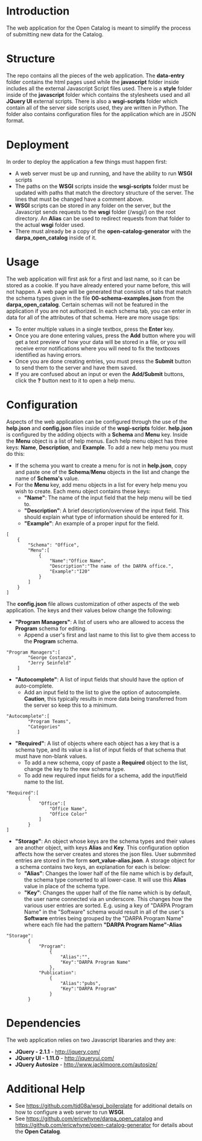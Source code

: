 # Introduction
The web application for the Open Catalog is meant to simplify the process of submitting new data for the Catalog.

# Structure
The repo contains all the pieces of the web application. The **data-entry** folder contains the html pages used while
the **javascript** folder inside includes all the external Javascript Script files used. There is a **style** folder inside of the **javascript**
folder which contains the stylesheets used and all **JQuery UI** external scripts. There is also a **wsgi-scripts** folder which contain all of the server side
scripts used, they are written in Python. The folder also contains configuration files for the application which are in JSON format.

# Deployment
In order to deploy the application a few things must happen first:
* A web server must be up and running, and have the ability to run **WSGI** scripts
* The paths on the **WSGI** scripts inside the **wsgi-scripts** folder must be updated
with paths that match the directory structure of the server. The lines that must be changed have a comment above.
* **WSGI** scripts can be stored in any folder on the server, but the Javascript sends requests to the **wsgi** 
folder (/wsgi/) on the root directory. An **Alias** can be used to redirect requests from that folder to the actual
**wsgi** folder used.
* There must already be a copy of the **open-catalog-generator** with the **darpa_open_catalog** inside of it.

# Usage
The web application will first ask for a first and last name, so it can be stored as a cookie. If you have already
entered your name before, this will not happen. A web page will be generated that consists of tabs that match the 
schema types given in the file **00-schema-examples.json** from the **darpa_open_catalog**. Certain schemas will
not be featured in the application if you are not authorized. In each schema tab, you can enter in data for
all of the attributes of that schema. Here are more usage tips:
* To enter multiple values in a single textbox, press the **Enter** key.
* Once you are done entering values, press the **Add** button where you will get a text preview of how your
data will be stored in a file, or you will receive error notifications where you will need to fix the textboxes
identified as having errors.
* Once you are done creating entries, you must press the **Submit** button to send them to the server and have 
them saved.
* If you are confused about an input or even the **Add/Submit** buttons, click the **?** button next to it
to open a help menu.

# Configuration
Aspects of the web application can be configured through the use of the **help.json** and **config.json** files
inside of the **wsgi-scripts** folder. **help.json** is configured by the adding objects with a **Schema** and **Menu**
key. Inside the **Menu** object is a list of help menus. Each help menu object has three keys: **Name**, **Description**, 
and **Example**. To add a new help menu you must do this:
* If the schema you want to create a menu for is not in **help.json**, copy and paste one of the **Schema**/**Menu** objects
in the list and change the name of **Schema's** value.
* For the **Menu** key, add menu objects in a list for every help menu you wish to create. Each menu object contains these keys:
  * **"Name"**: The name of the input field that the help menu will be tied to.
  * **"Description"**: A brief description/overview of the input field. This should explain what type of information should be entered for it.
  * **"Example"**: An example of a proper input for the field.

```
[
    {
        "Schema": "Office",
        "Menu":[
            {
                "Name":"Office Name",
                "Description":"The name of the DARPA office.",
                "Example":"I20"
            }
        ]
    }
]
```

The **config.json** file allows customization of other aspects of the web application. The keys and their values below change the following:
* **"Program Managers"**: A list of users who are allowed to access the **Program** schema for editing. 
  * Append a user's first and last name to this list to give them access to the **Program** schema.
```
"Program Managers":[
        "George Costanza",
        "Jerry Seinfeld"
    ]
```
* **"Autocomplete"**: A list of input fields that should have the option of auto-complete.
  * Add an input field to the list to give the option of autocomplete. **Caution**, this typically results in more data being transferred from the server so keep this to a minimum.
```
"Autocomplete":[
        "Program Teams",
        "Categories"
    ]
```
* **"Required"**: A list of objects where each object has a key that is a schema type, and its value is a list of input fields of that schema that must have non-blank values.
  * To add a new schema, copy of paste a **Required** object to the list, change the key to the new schema type.
  * To add new required input fields for a schema, add the input/field name to the list.
```
"Required":[
        {
            "Office":[
                "Office Name",
                "Office Color"
            ]
        }
]
```
* **"Storage"**: An object whose keys are the schema types and their values are another object, with keys **Alias** and **Key**.
This configuration option affects how the server creates and stores the json files. User submmited entries are stored in the form **sort_value-alias.json**. A storage object for a schema contains two
keys, an explanation for each is below:
  * **"Alias"**: Changes the lower half of the file name which is by default, the schema type converted to all lower-case. It will use this **Alias** value in place of the schema type.
  * **"Key"**: Changes the upper half of the file name which is by default, the user name connected via an underscore. This changes how the various user entries are sorted. E.g. using a key of
  "DARPA Program Name" in the "Software" schema would result in all of the user's **Software** entries being grouped by the "DARPA Program Name" where each file had the pattern **"DARPA Program Name"-Alias**
```
"Storage":
        {
            "Program":
                {
                    "Alias":"",
                    "Key":"DARPA Program Name"
                },
            "Publication":
                {
                    "Alias":"pubs",
                    "Key":"DARPA Program"
                }
        }
```
  
# Dependencies
The web application relies on two Javascript libararies and they are:  
* **JQuery - 2.1.1** - http://jquery.com/
* **JQuery UI - 1.11.0** - http://jqueryui.com/
* **JQuery Autosize** - http://www.jacklmoore.com/autosize/

# Additional Help
* See https://github.com/tjd08a/wsgi_boilerplate for additional details on how to
configure a web server to run **WSGI**.
* See https://github.com/ericwhyne/darpa_open_catalog and 
https://github.com/ericwhyne/open-catalog-generator for details about the **Open
Catalog**.